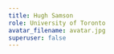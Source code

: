 ```yaml
---
title: Hugh Samson
role: University of Toronto
avatar_filename: avatar.jpg
superuser: false
---
```

